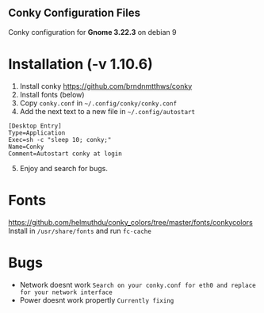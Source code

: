## Conky Configuration Files
Conky configuration for **Gnome 3.22.3** on debian 9

# Installation (-v 1.10.6)
1. Install conky https://github.com/brndnmtthws/conky
2. Install fonts (below)
3. Copy ```conky.conf``` in ```~/.config/conky/conky.conf```
4. Add the next text to a new file in ```~/.config/autostart```
```
[Desktop Entry]
Type=Application
Exec=sh -c "sleep 10; conky;"
Name=Conky
Comment=Autostart conky at login
``` 
5. Enjoy and search for bugs.

# Fonts
https://github.com/helmuthdu/conky_colors/tree/master/fonts/conkycolors
Install in ```/usr/share/fonts``` and run ```fc-cache```

# Bugs
* Network doesnt work
```Search on your conky.conf for eth0 and replace for your network interface```
* Power doesnt work propertly
```Currently fixing```
